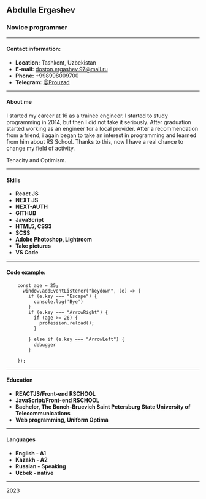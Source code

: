 ## Abdulla Ergashev

### Novice programmer

---

#### Contact information:

- **Location:** Tashkent, Uzbekistan
- **E-mail:** doston.ergashev.97@mail.ru
- **Phone:** +998998009700
- **Telegram:** [@Prouzad](https://t.me/Prouzad)

---

#### About me

I started my career at 16 as a trainee engineer. I started to study programming in 2014, but then I did not take it seriously. After graduation started working as an engineer for a local provider. After a recommendation from a friend, i again began to take an interest in programming and learned from him about RS School. Thanks to this, now I have a real chance to change my field of activity.

Tenacity and Optimism.

---

#### Skills

- **React JS**
- **NEXT JS**
- **NEXT-AUTH**
- **GITHUB**
- **JavaScript**
- **HTML5, CSS3**
- **SCSS**
- **Adobe Photoshop, Lightroom**
- **Take pictures**
- **VS Code**

---

#### Code example:

```JS
    const age = 25;
      window.addEventListener("keydown", (e) => {
        if (e.key === "Escape") {
          console.log('Bye')
        }
        if (e.key === "ArrowRight") {
          if (age >= 26) {
            profession.reload();
          }

        } else if (e.key === "ArrowLeft") {
          debugger
        }

    });
```

---

#### Education

- **REACTJS/Front-end RSCHOOL**
- **JavaScript/Front-end RSCHOOL**
- **Bachelor, The Bonch-Bruevich Saint Petersburg State University of Telecommunications**
- **Web programming, Uniform Optima**

---

#### Languages

- **English - A1**
- **Kazakh - A2**
- **Russian - Speaking**
- **Uzbek - native**

---

2023
